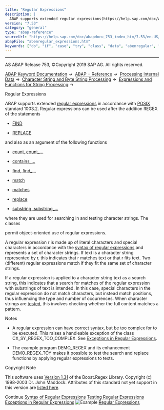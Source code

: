 ```yaml
---
title: "Regular Expressions"
description: |
  ABAP supports extended regular expressions(https://help.sap.com/doc/abapdocu_753_index_htm/7.53/en-US/abenregular_expression_glosry.htm 'Glossary Entry') in accordance with POSIX(http://www.pasc.org/) standard 1003.2. Regular expressions can be used after the addition REGEX of the statements -
version: "7.53"
category: "general"
type: "abap-reference"
sourceUrl: "https://help.sap.com/doc/abapdocu_753_index_htm/7.53/en-US/abenregular_expressions.htm"
abapFile: "abenregular_expressions.htm"
keywords: ["do", "if", "case", "try", "class", "data", "abenregular", "expressions"]
---
```


* * *

AS ABAP Release 753, ©Copyright 2019 SAP AG. All rights reserved.

[ABAP Keyword Documentation](https://help.sap.com/doc/abapdocu_753_index_htm/7.53/en-US/abenabap.htm) →  [ABAP − Reference](https://help.sap.com/doc/abapdocu_753_index_htm/7.53/en-US/abenabap_reference.htm) →  [Processing Internal Data](https://help.sap.com/doc/abapdocu_753_index_htm/7.53/en-US/abenabap_data_working.htm) →  [Character String and Byte String Processing](https://help.sap.com/doc/abapdocu_753_index_htm/7.53/en-US/abenabap_data_string.htm) →  [Expressions and Functions for String Processing](https://help.sap.com/doc/abapdocu_753_index_htm/7.53/en-US/abenstring_processing_expr_func.htm) → 

Regular Expressions

ABAP supports extended [regular expressions](https://help.sap.com/doc/abapdocu_753_index_htm/7.53/en-US/abenregular_expression_glosry.htm "Glossary Entry") in accordance with [POSIX](http://www.pasc.org/) standard 1003.2. Regular expressions can be used after the addition REGEX of the statements

-   [FIND](https://help.sap.com/doc/abapdocu_753_index_htm/7.53/en-US/abapfind_pattern.htm)

-   [REPLACE](https://help.sap.com/doc/abapdocu_753_index_htm/7.53/en-US/abapreplace_in_pattern.htm)

and also as an argument of the following functions

-   [count, count\_...](https://help.sap.com/doc/abapdocu_753_index_htm/7.53/en-US/abencount_functions.htm)

-   [contains\_...](https://help.sap.com/doc/abapdocu_753_index_htm/7.53/en-US/abencontains_functions.htm)

-   [find, find\_...](https://help.sap.com/doc/abapdocu_753_index_htm/7.53/en-US/abensearch_functions.htm)

-   [match](https://help.sap.com/doc/abapdocu_753_index_htm/7.53/en-US/abenmatch_functions.htm)

-   [matches](https://help.sap.com/doc/abapdocu_753_index_htm/7.53/en-US/abenmatches_functions.htm)

-   [replace](https://help.sap.com/doc/abapdocu_753_index_htm/7.53/en-US/abenreplace_functions.htm)

-   [substring, substring\_...](https://help.sap.com/doc/abapdocu_753_index_htm/7.53/en-US/abensubstring_functions.htm)

where they are used for searching in and testing character strings. The classes

permit object-oriented use of regular expressions.

A regular expression r is made up of literal characters and special characters in accordance with the [syntax of regular expressions](https://help.sap.com/doc/abapdocu_753_index_htm/7.53/en-US/abenregex_syntax.htm) and represents a set of character strings. If text is a character string represented by r, this indicates that r matches text or that r fits text. Two (different) regular expressions match if they fit the same set of character strings.

If a regular expression is applied to a character string text as a search string, this indicates that a search for matches of the regular expression with substrings of text is intended. In this case, special characters in the regular expression do not match characters, but instead match positions, thus influencing the type and number of occurrences. When character strings are [tested](https://help.sap.com/doc/abapdocu_753_index_htm/7.53/en-US/abenregex_test.htm), this involves checking whether the full content matches a pattern.

Notes

-   A regular expression can have correct syntax, but be too complex for to be executed. This raises a handleable exception of the class CX\_SY\_REGEX\_TOO\_COMPLEX. See [Exceptions in Regular Expressions](https://help.sap.com/doc/abapdocu_753_index_htm/7.53/en-US/abenregex_exceptions.htm).

-   The example program DEMO\_REGEX and its enhancement DEMO\_REGEX\_TOY makes it possible to test the search and replace functions by applying regular expressions to texts.

Copyright Note

This software uses [Version 1.31](http://www.boost.org/doc/libs/1_31_0/libs/regex/doc/index.html) of the Boost.Regex Library. Copyright (c) 1998-2003 Dr. John Maddock. Attributes of this standard not yet support in this version are [listed here](http://www.boost.org/doc/libs/1_31_0/libs/regex/doc/standards.html).

Continue
[Syntax of Regular Expressions](https://help.sap.com/doc/abapdocu_753_index_htm/7.53/en-US/abenregex_syntax.htm)
[Testing Regular Expressions](https://help.sap.com/doc/abapdocu_753_index_htm/7.53/en-US/abenregex_test.htm)
[Exceptions in Regular Expressions](https://help.sap.com/doc/abapdocu_753_index_htm/7.53/en-US/abenregex_exceptions.htm)
![Example](exa.gif "Example") [Regular Expressions](https://help.sap.com/doc/abapdocu_753_index_htm/7.53/en-US/abenregex_abexa.htm)